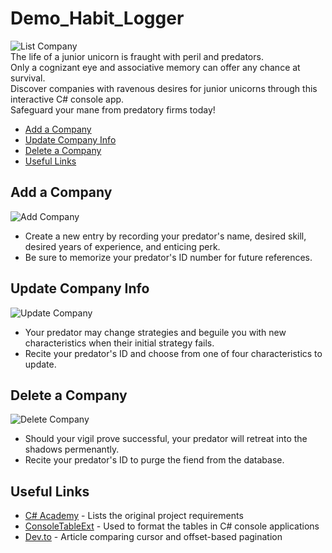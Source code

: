 # Demo_Habit_Logger
![List Company](https://i.imgur.com/0IsErEO.gif)  
The life of a junior unicorn is fraught with peril and predators.  
Only a cognizant eye and associative memory can offer any chance at survival.  
Discover companies with ravenous desires for junior unicorns through this interactive C# console app.   
Safeguard your mane from predatory firms today!

  * [Add a Company](#add-a-company)
  * [Update Company Info](#update-company-info)
  * [Delete a Company](#delete-a-company)
  * [Useful Links](#useful-links)

## Add a Company
![Add Company](https://i.imgur.com/iPp0esD.gif)
* Create a new entry by recording your predator's name, desired skill, desired years of experience, and enticing perk.
* Be sure to memorize your predator's ID number for future references.

## Update Company Info
![Update Company](https://i.imgur.com/FxBkXcb.gif)
* Your predator may change strategies and beguile you with new characteristics when their initial strategy fails.
* Recite your predator's ID and choose from one of four characteristics to update. 

## Delete a Company
![Delete Company](https://i.imgur.com/y76wSia.gif)
* Should your vigil prove successful, your predator will retreat into the shadows permenantly.
* Recite your predator's ID to purge the fiend from the database.

## Useful Links
* [C# Academy](https://www.thecsharpacademy.com/habit-tracker/) - Lists the original project requirements
* [ConsoleTableExt](https://github.com/minhhungit/ConsoleTableExt) - Used to format the tables in C# console applications
* [Dev.to](https://dev.to/appwrite/this-is-why-you-should-use-cursor-pagination-4nh5) - Article comparing cursor and offset-based pagination
